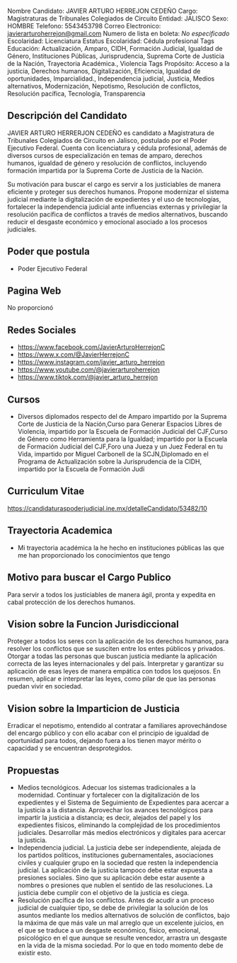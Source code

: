Nombre Candidato: JAVIER ARTURO HERREJON CEDEÑO
Cargo: Magistraturas de Tribunales Colegiados de Circuito
Entidad: JALISCO
Sexo: HOMBRE
Telefono: 5543453798
Correo Electronico: javierarturoherrejon@gmail.com
Numero de lista en boleta: *No especificado*
Escolaridad: Licenciatura
Estatus Escolaridad: Cédula profesional
Tags Educación: Actualización, Amparo, CIDH, Formación Judicial, Igualdad de Género, Instituciones Públicas, Jurisprudencia, Suprema Corte de Justicia de la Nación, Trayectoria Académica., Violencia
Tags Propósito: Acceso a la justicia, Derechos humanos, Digitalización, Eficiencia, Igualdad de oportunidades, Imparcialidad., Independencia judicial, Justicia, Medios alternativos, Modernización, Nepotismo, Resolución de conflictos, Resolución pacífica, Tecnología, Transparencia


## Descripción del Candidato 

JAVIER ARTURO HERRERJON CEDEÑO es candidato a Magistratura de Tribunales Colegiados de Circuito en Jalisco, postulado por el Poder Ejecutivo Federal. Cuenta con licenciatura y cédula profesional, además de diversos cursos de especialización en temas de amparo, derechos humanos, igualdad de género y resolución de conflictos, incluyendo formación impartida por la Suprema Corte de Justicia de la Nación.

Su motivación para buscar el cargo es servir a los justiciables de manera eficiente y proteger sus derechos humanos. Propone modernizar el sistema judicial mediante la digitalización de expedientes y el uso de tecnologías, fortalecer la independencia judicial ante influencias externas y privilegiar la resolución pacífica de conflictos a través de medios alternativos, buscando reducir el desgaste económico y emocional asociado a los procesos judiciales.


## Poder que postula

- Poder Ejecutivo Federal


## Pagina Web

No proporcionó


## Redes Sociales

- https://www.facebook.com/JavierArturoHerrejonC
- https://www.x.com/@JavierHerrejonC
- https://www.instagram.com/javier_arturo_herrejon
- https://www.youtube.com/@javierarturoherrejon
- https://www.tiktok.com/@javier_arturo_herrejon


## Cursos

- Diversos diplomados respecto del  de Amparo  impartido por la Suprema Corte de Justicia de la Nación,Curso para Generar Espacios Libres de Violencia, impartido por la Escuela de Formación Judicial del CJF,Curso de Género como Herramienta para la Igualdad; impartido por la Escuela de Formación Judicial del CJF,Foro una Jueza y un Juez Federal en tu Vida, impartido por Miguel Carbonell de la SCJN,Diplomado en el Programa de Actualización sobre la Jurisprudencia de la CIDH, impartido por la Escuela de Formación Judi


## Curriculum Vitae

https://candidaturaspoderjudicial.ine.mx/detalleCandidato/53482/10


## Trayectoria Academica

- Mi trayectoria académica la he hecho en instituciones públicas las que me han proporcionado los conocimientos que tengo


## Motivo para buscar el Cargo Publico

Para servir a todos los justiciables de manera ágil, pronta y expedita en cabal protección de los derechos humanos.


## Vision sobre la Funcion Jurisdiccional

Proteger a todos los seres con la aplicación de los derechos humanos, para resolver los conflictos que se susciten entre los entes públicos y privados. Otorgar a todas las personas que buscan justicia mediante la aplicación correcta de las leyes internacionales y del país. Interpretar y garantizar su aplicación de esas leyes de manera empática con todos los quejosos. En resumen, aplicar e interpretar las leyes, como pilar de que las personas puedan vivir en sociedad.


## Vision sobre la Imparticion de Justicia

Erradicar el nepotismo, entendido al contratar a familiares aprovechándose del encargo público y con ello acabar con el principio de igualdad de oportunidad para todos, dejando fuera a los tienen mayor mérito o capacidad y se encuentran desprotegidos.


## Propuestas

- Medios tecnológicos. Adecuar los sistemas tradicionales a la modernidad. Continuar y fortalecer con la digitalización de los expedientes y el Sistema de Seguimiento de Expedientes para acercar a la justicia a la distancia. Aprovechar los avances tecnológicos para impartir la justicia a distancia; es decir, alejados del papel y los expedientes físicos, eliminando la complejidad de los procedimientos judiciales. Desarrollar más medios electrónicos y digitales para acercar la justicia.
- Independencia judicial. La justicia debe ser independiente, alejada de los partidos políticos, instituciones gubernamentales, asociaciones civiles y cualquier grupo en la sociedad que resten la independencia judicial. La aplicación de la justicia tampoco debe estar expuesta a presiones sociales. Sino que su aplicación debe estar ausente a nombres o presiones que nublen el sentido de las resoluciones. La justicia debe cumplir con el objetivo de la justicia es ciega.
- Resolución pacífica de los conflictos. Antes de acudir a un proceso judicial de cualquier tipo, se debe de privilegiar la solución de los asuntos mediante los medios alternativos de solución de conflictos, bajo la máxima de que más vale un mal arreglo que un excelente juicios, en el que se traduce a un desgaste económico, físico, emocional, psicológico en el que aunque se resulte vencedor, arrastra un desgaste en la vida de la misma sociedad. Por lo que en todo momento debe de existir esto.

